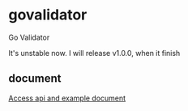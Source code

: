 # govalidator
Go Validator

It's unstable now. I will release v1.0.0, when it finish

## document

[Access api and example document](https://pkg.go.dev/github.com/swordlib/govalidator)
